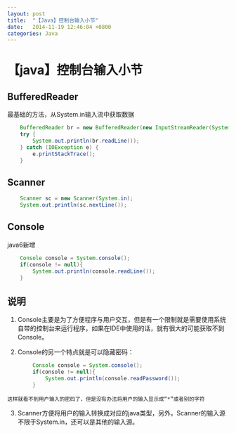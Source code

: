 ```yaml
---
layout: post
title:  "【Java】控制台输入小节"
date:   2014-11-19 12:46:04 +0800
categories: Java
---
```

# 【java】控制台输入小节

## BufferedReader

最基础的方法，从System.in输入流中获取数据

```java
    BufferedReader br = new BufferedReader(new InputStreamReader(System.in));
    try {
        System.out.println(br.readLine());
    } catch (IOException e) {
        e.printStackTrace();
    }
```

## Scanner

```java
    Scanner sc = new Scanner(System.in);
    System.out.println(sc.nextLine());
```

## Console
java6新增

```java
    Console console = System.console();
    if(console != null){
        System.out.println(console.readLine());
    }
```

## 说明

1. Console主要是为了方便程序与用户交互，但是有一个限制就是需要使用系统自带的控制台来运行程序，如果在IDE中使用的话，就有很大的可能获取不到Console。

2. Console的另一个特点就是可以隐藏密码：

```java
        Console console = System.console();
        if(console != null){
            System.out.println(console.readPassword());
        }
```
    这样就看不到用户输入的密码了，但是没有办法将用户的输入显示成“*”或者别的字符

3. Scanner方便将用户的输入转换成对应的java类型，另外，Scanner的输入源不限于System.in，还可以是其他的输入源。